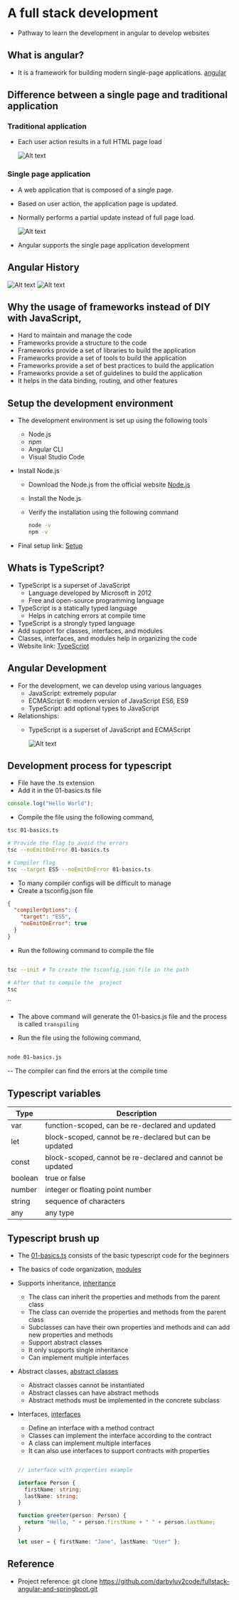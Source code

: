 # A full stack development

- Pathway to learn the development in angular to develop websites

## What is angular?

- It is a framework for building modern single-page
  applications. [angular](https://angular.dev/overview)

## Difference between a single page and traditional application

### Traditional application

- Each user action results in a full HTML page load

  ![Alt text](docs/images/traditional-application.png)

### Single page application

- A web application that is composed of a single page.
- Based on user action, the application page is updated.
- Normally performs a partial update instead of full page load.

  ![Alt text](docs/images/single-page-application.png)

- Angular supports the single page application development

## Angular History

![Alt text](docs/images/angular-history.png)
![Alt text](docs/images/angular-history-2.png)

## Why the usage of frameworks instead of DIY with JavaScript,

- Hard to maintain and manage the code
- Frameworks provide a structure to the code
- Frameworks provide a set of libraries to build the application
- Frameworks provide a set of tools to build the application
- Frameworks provide a set of best practices to build the application
- Frameworks provide a set of guidelines to build the application
- It helps in the data binding, routing, and other features

## Setup the development environment

- The development environment is set up using the following tools

    - Node.js
    - npm
    - Angular CLI
    - Visual Studio Code

- Install Node.js

    - Download the Node.js from the official website [Node.js](https://nodejs.org/en/)
    - Install the Node.js
    - Verify the installation using the following command

      ```bash
      node -v
      npm -v
      ```
- Final setup
  link: [Setup](https://github.com/darbyluv2code/fullstack-angular-and-springboot/blob/master/install-angular-tools/ms-windows/install-ms-windows.md)

## Whats is TypeScript?

- TypeScript is a superset of JavaScript
    - Language developed by Microsoft in 2012
    - Free and open-source programming language
- TypeScript is a statically typed language
    - Helps in catching errors at compile time
- TypeScript is a strongly typed language
- Add support for classes, interfaces, and modules
- Classes, interfaces, and modules help in organizing the code
- Website link: [TypeScript](https://www.typescriptlang.org/)

## Angular Development

- For the development, we can develop using various languages
    - JavaScript: extremely popular
    - ECMAScript 6: modern version of JavaScript ES6, ES9
    - TypeScript: add optional types to JavaScript
- Relationships:
    - TypeScript is a superset of JavaScript and ECMAScript

      ![Alt text](docs/images/typescript.png)

## Development process for typescript

- File have the .ts extension
- Add it in the 01-basics.ts file

```typescript
console.log("Hello World");
```

- Compile the file using the following command,

```bash
tsc 01-basics.ts

# Provide the flag to avoid the errors
tsc --noEmitOnError 01-basics.ts

# Compiler flag
tsc --target ES5 --noEmitOnError 01-basics.ts

```

- To many compiler configs will be difficult to manage
- Create a tsconfig.json file

```json
{
  "compilerOptions": {
    "target": "ES5",
    "noEmitOnError": true
  }
}
```

- Run the following command to compile the file

```bash

tsc --init # To create the tsconfig.json file in the path

# After that to compile the  project
tsc

```

``

- The above command will generate the 01-basics.js file and the process is called `transpiling`

- Run the file using the following command,

```bash

node 01-basics.js

```

-- The compiler can find the errors at the compile time

## Typescript variables

| Type    | Description                                               |
|---------|-----------------------------------------------------------|
| var     | function-scoped, can be re-declared and updated           |
| let     | block-scoped, cannot be re-declared but can be updated    |
| const   | block-scoped, cannot be re-declared and cannot be updated |
| boolean | true or false                                             |
| number  | integer or floating point number                          |
| string  | sequence of characters                                    |
| any     | any type                                                  |

## Typescript brush up

- The [01-basics.ts](typescript-beginner-tutorial/01-basics/01-basics.ts) consists of the basic
  typescript code for the beginners
- The basics of code organization, [modules](typescript-beginner-tutorial/02-modules/Driver.ts)
- Supports inheritance, [inheritance](typescript-beginner-tutorial/03-inheritance/Driver.ts)
    - The class can inherit the properties and methods from the parent class
    - The class can override the properties and methods from the parent class
    - Subclasses can have their own properties and methods and can add new properties and methods
    - Support abstract classes
    - It only supports single inheritance
    - Can implement multiple interfaces
- Abstract classes, [abstract classes](typescript-beginner-tutorial/04-abstract-classes/Driver.ts)
    - Abstract classes cannot be instantiated
    - Abstract classes can have abstract methods
    - Abstract methods must be implemented in the concrete subclass
- Interfaces, [interfaces](typescript-beginner-tutorial/05-interfaces/Driver.ts)
    - Define an interface with a method contract
    - Classes can implement the interface according to the contract
    - A class can implement multiple interfaces
    - It can also use interfaces to support contracts with properties

  ```typescript
  
  // interface with properties example
  
  interface Person {
    firstName: string;
    lastName: string;
  }
  
  function greeter(person: Person) {
    return "Hello, " + person.firstName + " " + person.lastName;
  }
  
  let user = { firstName: "Jane", lastName: "User" };
  ```

## Reference

- Project reference: git clone https://github.com/darbyluv2code/fullstack-angular-and-springboot.git
